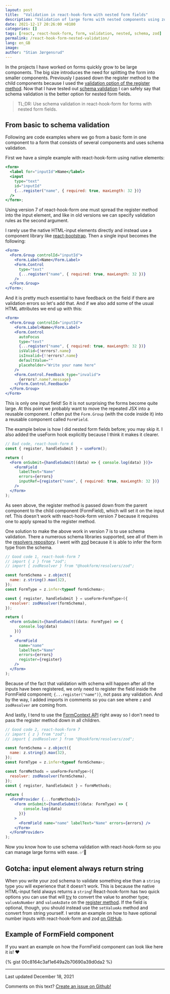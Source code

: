 ```yaml
---
layout: post
title:  "Validation in react-hook-form with nested form fields"
description: "Validation of large forms with nested components using zod schema validation in react-hook-form"
date: 2021-12-17 20:26:00 +0100
categories: []
tags: [react, react-hook-form, form, validation, nested, schema, zod]
permalink: /react-hook-form-nested-validation/
lang: en_GB
image: 
author: "Stian Jørgensrud"
---
```


In the projects I have worked on forms quickly grow to be large components. The big size introduces the need for splitting the form into smaller components. Previously I passed down the register method to the child components because I used the [validation option of the register method](https://react-hook-form.com/get-started#Applyvalidation). Now that I have tested out [schema validation](https://react-hook-form.com/get-started#SchemaValidation) I can safely say that schema validation is the better option for nested form fields.

> TL;DR: Use schema validation in react-hook-form for forms with nested form fields.

## From basic to schema validation

Following are code examples where we go from a basic form in one component to a form that consists of several components and uses schema validation.

First we have a simple example with react-hook-form using native elements:

```jsx
<form>
  <label for="inputId">Name</label>
  <input
    type="text"
    id="inputId"
    {...register("name", { required: true, maxLength: 32 })}
  />
</form>;
```

Using version 7 of react-hook-form one must spread the register method into the input element, and like in old versions we can specify validation rules as the second argument.

I rarely use the native HTML-input elements directly and instead use a component library like [react-bootstrap](https://github.com/react-bootstrap/react-bootstrap). Then a single input becomes the following:

```jsx
<Form>
  <Form.Group controlId="inputId">
    <Form.Label>Name</Form.Label>
    <Form.Control
      type="text"
      {...register("name", { required: true, maxLength: 32 })}
    />
  </Form.Group>
</Form>;
```

And it is pretty much essential to have feedback on the field if there are validation errors so let's add that. And if we also add some of the usual HTML attributes we end up with this:

```jsx
<Form>
  <Form.Group controlId="inputId">
    <Form.Label>Name</Form.Label>
    <Form.Control 
      autoFocus 
      type="text" 
      {...register("name", { required: true, maxLength: 32 })}
      isValid={!errors?.name} 
      isInvalid={!!errors?.name} 
      defaultValue="" 
      placeholder="Write your name here" 
    />
    <Form.Control.Feedback type="invalid">
      {errors?.name?.message}
    </Form.Control.Feedback>
  </Form.Group>
</Form>
```

This is only one input field! So it is not surprising the forms become quite large. At this point we probably want to move the repeated JSX into a reusable component. I often put the `Form.Group` (with the code inside it) into a reusable component called `FormField`.

The example below is how I did nested form fields before; you may skip it. I also added the useForm hook explicitly because I think it makes it clearer.

```jsx
// Bad code, react-hook-form 6
const { register, handleSubmit } = useForm();

return (
  <Form onSubmit={handleSubmit((data) => { console.log(data) })}>
    <FormField
      labelText="Name"
      errors={errors}
      inputRef={register("name", { required: true, maxLength: 32 })}
    />
  </Form>
);
```

As seen above, the register method is passed down from the parent component to the child component (FormField), which will set it on the input ref. This doesn't work with react-hook-form version 7 because it requires one to apply spread to the register method.

One solution to make the above work in version 7 is to use schema validation. There a numerous schema libraries supported, see all of them in the [resolvers repository](https://github.com/react-hook-form/resolvers). I went with [zod](https://github.com/colinhacks/zod) because it is able to infer the form type from the schema.

```jsx
// Good code 1, react-hook-form 7
// import { z } from "zod";
// import { zodResolver } from "@hookform/resolvers/zod";

const formSchema = z.object({
  name: z.string().max(32),
});
const FormType = z.infer<typeof formSchema>;

const { register, handleSubmit } = useForm<FormType>({
  resolver: zodResolver(formSchema),
});

return (
  <Form onSubmit={handleSubmit((data: FormType) => { 
      console.log(data) 
    })}
  >
    <FormField
      name="name"
      labelText="Name"
      errors={errors}
      register={register}
    />
  </Form>
);
```

Because of the fact that validation with schema will happen after all the inputs have been registered, we only need to register the field inside the FormField component; `{...register("name")}`, not pass any validation. And by the way, I added imports in comments so you can see where `z` and `zodResolver` are coming from.

And lastly, I tend to use the [FormContext API](https://react-hook-form.com/api/useformcontext) right away so I don't need to pass the register method down in all children.

```jsx
// Good code 2, react-hook-form 7
// import { z } from "zod";
// import { zodResolver } from "@hookform/resolvers/zod";

const formSchema = z.object({
  name: z.string().max(32),
});
const FormType = z.infer<typeof formSchema>;

const formMethods = useForm<FormType>({
  resolver: zodResolver(formSchema),
});
const { register, handleSubmit } = formMethods;

return (
  <FormProvider {...formMethods}>
    <Form onSubmit={handleSubmit((data: FormType) => { 
        console.log(data) 
      })}
    >
      <FormField name="name" labelText="Name" errors={errors} />
    </Form>
  </FormProvider>
);
```

Now you know how to use schema validation with react-hook-form so you can manage large forms with ease. ✅🚀

## Gotcha: input element always return string

When you write your zod schema to validate something else than a `string` type you will experience that it doesn't work. This is because the native HTML-input field always returns a `string`! React-hook-form has two quick options you can use that will <u>try</u> to convert the value to another type; `valueAsNumber` and `valueAsDate` on the [register method](https://react-hook-form.com/api/useform/register). If the field is optional, though, you should instead use the `setValueAs` method and convert from string yourself. I wrote an example on how to have optional number inputs with react-hook-form and zod [on GitHub](https://github.com/react-hook-form/react-hook-form/discussions/6980#discussioncomment-1785009).

## Example of FormField component

If you want an example on how the FormField component can look like here it is! ❤

{% gist 00c8164c3af1e649a2b70690a39d0da2 %}

---
Last updated December 18, 2021

Comments on this text? [Create an issue on Github!](https://github.com/Sti2nd/sti2nd.github.io/issues)
